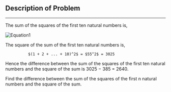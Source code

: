 ## Description of Problem

---

The sum of the squares of the first ten natural numbers is,

![Equation1](https://latex.codecogs.com/svg.latex?1^2%20+%202^2%20+%20...%20+10^2%20=%20385)

The square of the sum of the first ten natural numbers is,

              $(1 + 2 + ... + 10)^2$ = $55^2$ = 3025

Hence the difference between the sum of the squares of the first ten natural numbers and the square of the sum is 3025 − 385 = 2640.

Find the difference between the sum of the squares of the first n natural numbers and the square of the sum.
